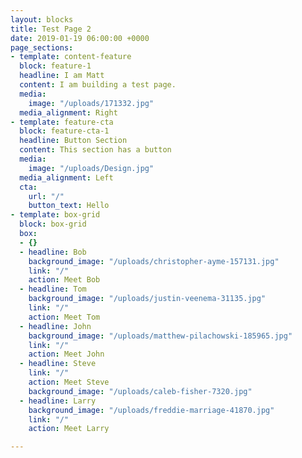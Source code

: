 ```yaml
---
layout: blocks
title: Test Page 2
date: 2019-01-19 06:00:00 +0000
page_sections:
- template: content-feature
  block: feature-1
  headline: I am Matt
  content: I am building a test page.
  media:
    image: "/uploads/171332.jpg"
  media_alignment: Right
- template: feature-cta
  block: feature-cta-1
  headline: Button Section
  content: This section has a button
  media:
    image: "/uploads/Design.jpg"
  media_alignment: Left
  cta:
    url: "/"
    button_text: Hello
- template: box-grid
  block: box-grid
  box:
  - {}
  - headline: Bob
    background_image: "/uploads/christopher-ayme-157131.jpg"
    link: "/"
    action: Meet Bob
  - headline: Tom
    background_image: "/uploads/justin-veenema-31135.jpg"
    link: "/"
    action: Meet Tom
  - headline: John
    background_image: "/uploads/matthew-pilachowski-185965.jpg"
    link: "/"
    action: Meet John
  - headline: Steve
    link: "/"
    action: Meet Steve
    background_image: "/uploads/caleb-fisher-7320.jpg"
  - headline: Larry
    background_image: "/uploads/freddie-marriage-41870.jpg"
    link: "/"
    action: Meet Larry

---
```

